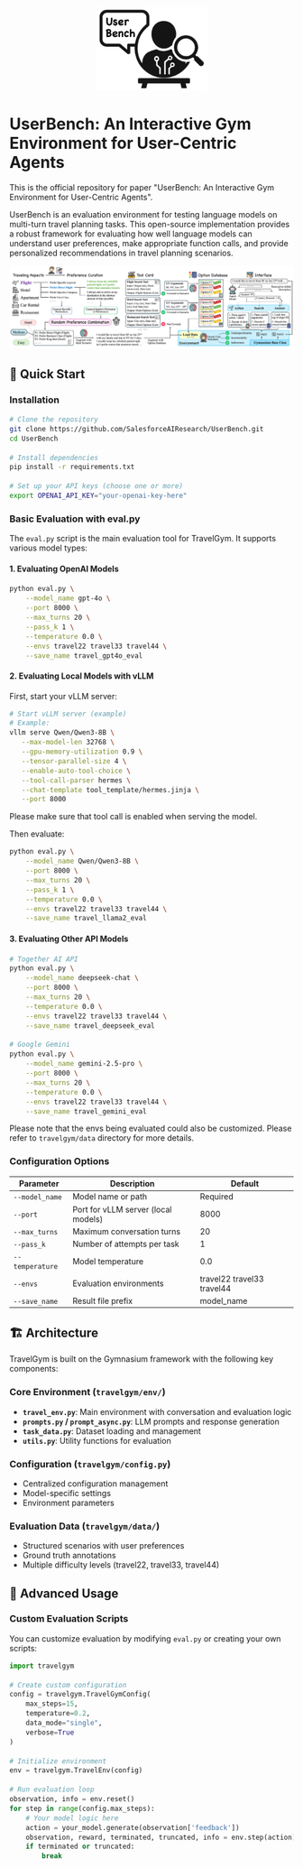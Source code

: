 <p align="center">
  <img src="assets/logo_processed.png" alt="UserBench Logo" width="200"/>
</p>

# UserBench: An Interactive Gym Environment for User-Centric Agents

This is the official repository for paper "UserBench: An Interactive Gym Environment for User-Centric Agents".

UserBench is an evaluation environment for testing language models on multi-turn travel planning tasks. This open-source implementation provides a robust framework for evaluating how well language models can understand user preferences, make appropriate function calls, and provide personalized recommendations in travel planning scenarios.

![DataPipeline](assets/pipeline_bg.png)

## 🚀 Quick Start

### Installation

```bash
# Clone the repository
git clone https://github.com/SalesforceAIResearch/UserBench.git
cd UserBench

# Install dependencies
pip install -r requirements.txt

# Set up your API keys (choose one or more)
export OPENAI_API_KEY="your-openai-key-here"
```

### Basic Evaluation with eval.py

The `eval.py` script is the main evaluation tool for TravelGym. It supports various model types:

#### 1. Evaluating OpenAI Models

```bash
python eval.py \
    --model_name gpt-4o \
    --port 8000 \
    --max_turns 20 \
    --pass_k 1 \
    --temperature 0.0 \
    --envs travel22 travel33 travel44 \
    --save_name travel_gpt4o_eval
```

#### 2. Evaluating Local Models with vLLM

First, start your vLLM server:
```bash
# Start vLLM server (example)
# Example:
vllm serve Qwen/Qwen3-8B \
   --max-model-len 32768 \
   --gpu-memory-utilization 0.9 \
   --tensor-parallel-size 4 \
   --enable-auto-tool-choice \
   --tool-call-parser hermes \
   --chat-template tool_template/hermes.jinja \
   --port 8000
```

Please make sure that tool call is enabled when serving the model.

Then evaluate:
```bash
python eval.py \
    --model_name Qwen/Qwen3-8B \
    --port 8000 \
    --max_turns 20 \
    --pass_k 1 \
    --temperature 0.0 \
    --envs travel22 travel33 travel44 \
    --save_name travel_llama2_eval
```

#### 3. Evaluating Other API Models

```bash
# Together AI API
python eval.py \
    --model_name deepseek-chat \
    --port 8000 \
    --max_turns 20 \
    --temperature 0.0 \
    --envs travel22 travel33 travel44 \
    --save_name travel_deepseek_eval

# Google Gemini
python eval.py \
    --model_name gemini-2.5-pro \
    --port 8000 \
    --max_turns 20 \
    --temperature 0.0 \
    --envs travel22 travel33 travel44 \
    --save_name travel_gemini_eval
```

Please note that the envs being evaluated could also be customized. Please refer to `travelgym/data` directory for more details.

### Configuration Options

| Parameter | Description | Default |
|-----------|-------------|---------|
| `--model_name` | Model name or path | Required |
| `--port` | Port for vLLM server (local models) | 8000 |
| `--max_turns` | Maximum conversation turns | 20 |
| `--pass_k` | Number of attempts per task | 1 |
| `--temperature` | Model temperature | 0.0 |
| `--envs` | Evaluation environments | travel22 travel33 travel44 |
| `--save_name` | Result file prefix | model_name |

## 🏗️ Architecture

TravelGym is built on the Gymnasium framework with the following key components:

### Core Environment (`travelgym/env/`)
- **`travel_env.py`**: Main environment with conversation and evaluation logic
- **`prompts.py` / `prompt_async.py`**: LLM prompts and response generation
- **`task_data.py`**: Dataset loading and management
- **`utils.py`**: Utility functions for evaluation

### Configuration (`travelgym/config.py`)
- Centralized configuration management
- Model-specific settings
- Environment parameters

### Evaluation Data (`travelgym/data/`)
- Structured scenarios with user preferences
- Ground truth annotations
- Multiple difficulty levels (travel22, travel33, travel44)

## 🔧 Advanced Usage

### Custom Evaluation Scripts

You can customize evaluation by modifying `eval.py` or creating your own scripts:

```python
import travelgym

# Create custom configuration
config = travelgym.TravelGymConfig(
    max_steps=15,
    temperature=0.2,
    data_mode="single",
    verbose=True
)

# Initialize environment
env = travelgym.TravelEnv(config)

# Run evaluation loop
observation, info = env.reset()
for step in range(config.max_steps):
    # Your model logic here
    action = your_model.generate(observation['feedback'])
    observation, reward, terminated, truncated, info = env.step(action)
    if terminated or truncated:
        break
```
